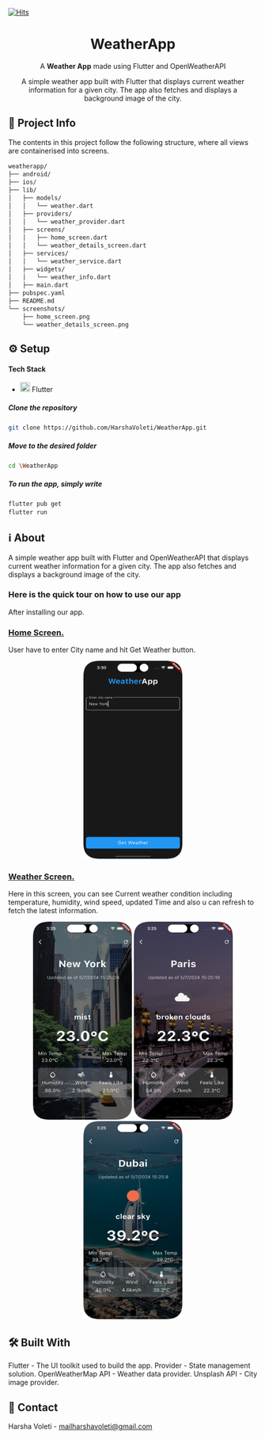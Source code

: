 [![Hits](https://hits.seeyoufarm.com/api/count/incr/badge.svg?url=https%3A%2F%2Fgithub.com%2FSupriyaKuncha%2Fculturize&count_bg=%23FE5667&title_bg=%23FE5667&icon=github.svg&icon_color=%23FFFFFF&title=Repository+Visits&edge_flat=false)](https://hits.seeyoufarm.com)

  <h1 align="center"> WeatherApp </h1>
<p align="center">A <b>Weather App</b> made using Flutter and OpenWeatherAPI</p>

<p align="center">A simple weather app built with Flutter that displays current weather information for a given city. The app also fetches and displays a background image of the city.</p>

## 📝 Project Info
The contents in this project follow the following structure, where all views are containerised into screens.

```
weatherapp/
├── android/
├── ios/
├── lib/
│   ├── models/
│   │   └── weather.dart
│   ├── providers/
│   │   └── weather_provider.dart
│   ├── screens/
│   │   ├── home_screen.dart
│   │   └── weather_details_screen.dart
│   ├── services/
│   │   └── weather_service.dart
│   ├── widgets/
│   │   └── weather_info.dart
│   ├── main.dart
├── pubspec.yaml
├── README.md
└── screenshots/
    ├── home_screen.png
    └── weather_details_screen.png
```

## ⚙️ Setup

  #### Tech Stack
  <ul>
  <li><img src="https://img.icons8.com/color/48/null/flutter.png" width="20" height="20">  Flutter</li>
  </ul>

  ##### Clone the repository
```bash
git clone https://github.com/HarshaVoleti/WeatherApp.git
```
  ##### Move to the desired folder
```bash
cd \WeatherApp
```

  ##### To run the app, simply write
```bash
flutter pub get
flutter run
```

## ℹ️ About

<p> A simple weather app built with Flutter and OpenWeatherAPI that displays current weather information for a given city. The app also fetches and displays a background image of the city.</p>

### Here is the quick tour on how to use our app
After installing our app.

#### <h3><ins>Home Screen.</ins></h3>
 User have to enter City name and hit Get Weather button.

<div display="flex" align="center" border-left="2px solid white">
<img src="https://github.com/HarshaVoleti/WeatherApp/blob/main/screenshots/homepage.png" width="200" height="400" >
</div>

#### <h3><ins>Weather Screen.</ins></h3>
Here in this screen, you can see Current weather condition including temperature, humidity, wind speed, updated Time and also u can refresh to fetch the latest information.

<div display="flex" align="center" border-left="2px solid white">
<img src="https://github.com/HarshaVoleti/WeatherApp/blob/main/screenshots/NewYork.png" width="200" height="400" >
<img src="https://github.com/HarshaVoleti/WeatherApp/blob/main/screenshots/Paris.png" width="200" height="400" >
<img src="https://github.com/HarshaVoleti/WeatherApp/blob/main/screenshots/Dubai.png" width="200" height="400" >
</div>

## 🛠️ Built With
Flutter - The UI toolkit used to build the app.
Provider - State management solution.
OpenWeatherMap API - Weather data provider.
Unsplash API - City image provider.
## 💬 Contact
Harsha Voleti - mailharshavoleti@gmail.com
